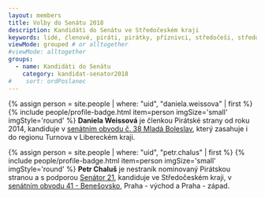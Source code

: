 ```yaml
---
layout: members
title: Volby do Senátu 2018
description: Kandidáti do Senátu ve Středočeském kraji
keywords: lidé, členové, piráti, pirátky, příznivci, středočeši, středočeský kraj, senat, volby
viewMode: grouped # or alltogether
#viewMode: alltogether
groups:
  - name: Kandidáti do Senátu
    category: kandidat-senator2018
#    sort: ordPoslanec
---
```

{% assign person = site.people | where: "uid", "daniela.weissova" | first %}
{% include people/profile-badge.html item=person imgSize='small' imgStyle='round' %}
**Daniela Weissová** je členkou Pirátské strany od roku 2014, kandiduje v <span style="text-decoration: underline;">[senátním obvodu č. 38 Mladá Boleslav](https://www.czso.cz/documents/11240/17978470/senat_2012_38_mlada_boleslav.jpg)</span>, který zasahuje i do regionu Turnova v Libereckém kraji.

{% assign person = site.people | where: "uid", "petr.chalus" | first %}
{% include people/profile-badge.html item=person imgSize='small' imgStyle='round' %}
**Petr Chaluš** je nestraník nominovaný Pirátskou stranou a s podporou [Senátor 21](https://www.senator21.cz/kandidati/petr-chalus/), kandiduje ve Středočeském kraji, v <span style="text-decoration: underline;">[senátním obvodu 41 - Benešovsko](https://www.czso.cz/documents/11240/17978470/senat_2012_41_benesov.jpg)</span>, Praha - východ a Praha - západ.

